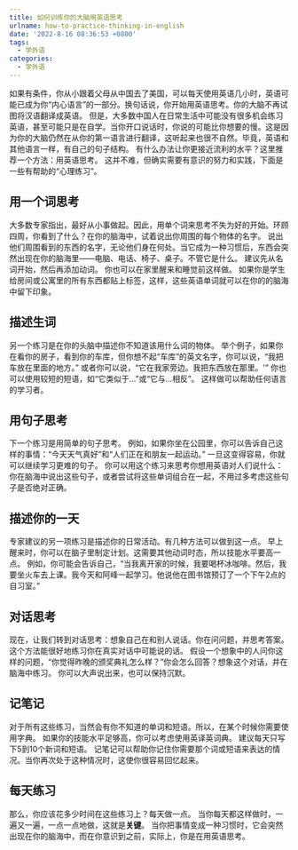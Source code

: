 ```yaml
---
title: 如何训练你的大脑用英语思考
urlname: how-to-practice-thinking-in-english
date: '2022-8-16 08:36:53 +0800'
tags:
  - 学外语
categories:
  - 学外语
---
```


如果有条件，你从小跟着父母从中国去了美国，可以每天使用英语几小时，英语可能已成为你“内心语言”的一部分。换句话说，你开始用英语思考。你的大脑不再试图将汉语翻译成英语。
但是，大多数中国人在日常生活中可能没有很多机会练习英语，甚至可能只是在自学。当你开口说话时，你说的可能比你想要的慢。这是因为你的大脑仍然在从你的第一语言进行翻译，这听起来也很不自然。毕竟，英语和其他语言一样，有自己的句子结构。
有什么办法让你更接近流利的水平？这里推荐一个方法：用英语思考。
这并不难，但确实需要有意识的努力和实践，下面是一些有帮助的“心理练习”。
## 用一个词思考
大多数专家指出，最好从小事做起。因此，用单个词来思考不失为好的开始。环顾四周，你看到了什么？在你的脑海中，试着说出你周围的每个物体的名字。
说出他们周围看到的东西的名字，无论他们身在何处。当它成为一种习惯后，东西会突然出现在你的脑海里——电脑、电话、椅子、桌子。不管它是什么。
建议先从名词开始，然后再添加动词。
你也可以在家里醒来和睡觉前这样做。
如果你是学生给房间或公寓里的所有东西都贴上标签，这样，这些英语单词就可以在你的的脑海中留下印象。
## 描述生词
另一个练习是在你的头脑中描述你不知道该用什么词的物体。
举个例子，如果你在看你的房子，看到你的车库，但你想不起“车库”的英文名字，你可以说，“我把车放在里面的地方。” 或者你可以说，“它在我家旁边。我把东西放在那里。'”
你也可以使用较短的短语，如“它类似于…”或“它与…相反”。
这样做可以帮助任何语言的学习者。
## 用句子思考
下一个练习是用简单的句子思考。
例如，如果你坐在公园里，你可以告诉自己这样的事情：“今天天气真好”和“人们正在和朋友一起运动。”
一旦这变得容易，你就可以继续学习更难的句子。
你可以用这个练习来思考你想用英语对人们说什么：你在脑海中说出这些句子，或者尝试将这些单词组合在一起，不用过多考虑这些句子是否绝对正确。
## 描述你的一天
专家建议的另一项练习是描述你的日常活动。有几种方法可以做到这一点。
早上醒来时，你可以在脑子里制定计划。这需要其他动词时态，所以技能水平要高一点。
例如，你可能会告诉自己，“当我离开家的时候，我要喝杯冰咖啡。然后，我要坐火车去上课。我今天和阿峰一起学习。他说他在图书馆预订了一个下午2点的自习室。”
## 对话思考
现在，让我们转到对话思考：想象自己在和别人说话。你在问问题，并思考答案。
这个方法能很好地练习你在真实对话中可能说的话。
假设一个想象中的人问你这样的问题，“你觉得昨晚的颁奖典礼怎么样？”你会怎么回答？想象这个对话，并在脑海中练习。
你可以大声说出来，也可以保持沉默。
## 记笔记
对于所有这些练习，当然会有你不知道的单词和短语。所以，在某个时候你需要使用字典。
如果你的技能水平足够高，你可以考虑使用英译英词典。
建议每天只写下5到10个新词和短语。
记笔记可以帮助你记住你需要那个词或短语来表达的情况。当你再次处于这种情况时，这使你很容易回忆起来。
## 每天练习
那么，你应该花多少时间在这些练习上？每天做一点。
当你每天都这样做时，一遍又一遍，一点一点地做，这就是**关键**。
当你把事情变成一种习惯时，它会突然出现在你的脑海中，而在你意识到之前，实际上，你是在用英语思考。
